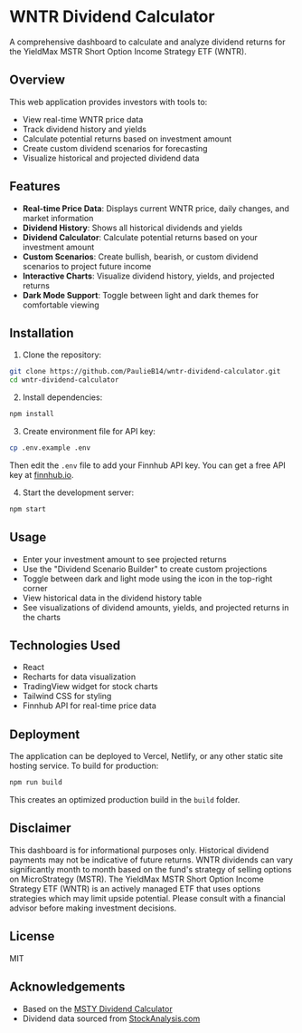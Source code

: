 # WNTR Dividend Calculator

A comprehensive dashboard to calculate and analyze dividend returns for the YieldMax MSTR Short Option Income Strategy ETF (WNTR).

## Overview

This web application provides investors with tools to:

- View real-time WNTR price data
- Track dividend history and yields
- Calculate potential returns based on investment amount
- Create custom dividend scenarios for forecasting
- Visualize historical and projected dividend data

## Features

- **Real-time Price Data**: Displays current WNTR price, daily changes, and market information
- **Dividend History**: Shows all historical dividends and yields
- **Dividend Calculator**: Calculate potential returns based on your investment amount
- **Custom Scenarios**: Create bullish, bearish, or custom dividend scenarios to project future income
- **Interactive Charts**: Visualize dividend history, yields, and projected returns
- **Dark Mode Support**: Toggle between light and dark themes for comfortable viewing

## Installation

1. Clone the repository:
```bash
git clone https://github.com/PaulieB14/wntr-dividend-calculator.git
cd wntr-dividend-calculator
```

2. Install dependencies:
```bash
npm install
```

3. Create environment file for API key:
```bash
cp .env.example .env
```
Then edit the `.env` file to add your Finnhub API key. You can get a free API key at [finnhub.io](https://finnhub.io/).

4. Start the development server:
```bash
npm start
```

## Usage

- Enter your investment amount to see projected returns
- Use the "Dividend Scenario Builder" to create custom projections
- Toggle between dark and light mode using the icon in the top-right corner
- View historical data in the dividend history table
- See visualizations of dividend amounts, yields, and projected returns in the charts

## Technologies Used

- React
- Recharts for data visualization
- TradingView widget for stock charts
- Tailwind CSS for styling
- Finnhub API for real-time price data

## Deployment

The application can be deployed to Vercel, Netlify, or any other static site hosting service. To build for production:

```bash
npm run build
```

This creates an optimized production build in the `build` folder.

## Disclaimer

This dashboard is for informational purposes only. Historical dividend payments may not be indicative of future returns. WNTR dividends can vary significantly month to month based on the fund's strategy of selling options on MicroStrategy (MSTR). The YieldMax MSTR Short Option Income Strategy ETF (WNTR) is an actively managed ETF that uses options strategies which may limit upside potential. Please consult with a financial advisor before making investment decisions.

## License

MIT

## Acknowledgements

- Based on the [MSTY Dividend Calculator](https://github.com/PaulieB14/msty-dividend-calculator)
- Dividend data sourced from [StockAnalysis.com](https://stockanalysis.com/etf/wntr/dividend/)